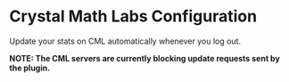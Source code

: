 # Crystal Math Labs Configuration

Update your stats on CML automatically whenever you log out. 

**NOTE: The CML servers are currently blocking update requests sent by the plugin.**



